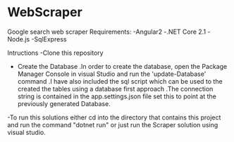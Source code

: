 # WebScraper
Google search web scraper
Requirements:
-Angular2
-.NET Core 2.1
-Node.js
-SqlExpress


Intructions
-Clone this repository 
- Create the Database
  .In order to create the database, open the Package Manager Console in visual Studio and run the 'update-Database' command
  .I have also included the sql script which can be used to the created the tables using a database first approach 
  .The connection string is contained in the app.settings.json file set this to point at the previously generated Database.
  

 -To run this solutions either cd into the directory that contains this project and run the command "dotnet run" or just run the Scraper solution using visual studio.

